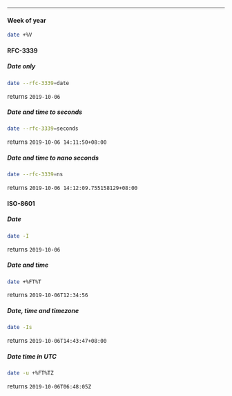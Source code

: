 
____

#### Week of year

```sh
date +%V
```

#### RFC-3339

##### Date only

```sh
date --rfc-3339=date
```

returns `2019-10-06`

##### Date and time to seconds

```sh
date --rfc-3339=seconds
```

returns `2019-10-06 14:11:50+08:00`


##### Date and time to nano seconds

```sh
date --rfc-3339=ns
```

returns `2019-10-06 14:12:09.755158129+08:00`

#### ISO-8601

##### Date

```sh
date -I
```

returns `2019-10-06`

##### Date and time

```sh
date +%FT%T
```

returns `2019-10-06T12:34:56`

##### Date, time and timezone

```sh
date -Is
```

returns `2019-10-06T14:43:47+08:00`

##### Date time in UTC

```sh
date -u +%FT%TZ
```

returns `2019-10-06T06:48:05Z`
